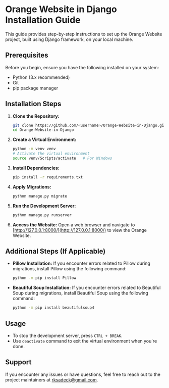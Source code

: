 # Orange Website in Django Installation Guide

This guide provides step-by-step instructions to set up the Orange Website project, built using Django framework, on your local machine.

## Prerequisites

Before you begin, ensure you have the following installed on your system:
- Python (3.x recommended)
- Git
- pip package manager

## Installation Steps

1. **Clone the Repository:**
   ```bash
   git clone https://github.com/<username>/Orange-Website-in-Django.git
   cd Orange-Website-in-Django
   ```

2. **Create a Virtual Environment:**
   ```bash
   python -m venv venv
   # Activate the virtual environment
   source venv/Scripts/activate   # For Windows
   ```

3. **Install Dependencies:**
   ```bash
   pip install -r requirements.txt
   ```

4. **Apply Migrations:**
   ```bash
   python manage.py migrate
   ```

5. **Run the Development Server:**
   ```bash
   python manage.py runserver
   ```

6. **Access the Website:**
   Open a web browser and navigate to [http://127.0.0.1:8000/](http://127.0.0.1:8000/) to view the Orange Website.

## Additional Steps (If Applicable)

- **Pillow Installation:**
  If you encounter errors related to Pillow during migrations, install Pillow using the following command:
  ```bash
  python -m pip install Pillow
  ```

- **Beautiful Soup Installation:**
  If you encounter errors related to Beautiful Soup during migrations, install Beautiful Soup using the following command:
  ```bash
  python -m pip install beautifulsoup4
  ```

## Usage

- To stop the development server, press `CTRL + BREAK`.
- Use `deactivate` command to exit the virtual environment when you're done.

## Support

If you encounter any issues or have questions, feel free to reach out to the project maintainers at [rksadeck@gmail.com](mailto:rksadeck@gmail.com).
